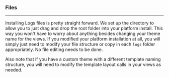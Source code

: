 ### Files

----------

Installing Logs files is pretty straight forward.  We set up the directory to allow you to just drag and drop the root folder into your platform install. This way you won't have to worry about anything besides changing your theme name for the views. If you modified your platform installation at all, you will simply just need to modify your file structure or copy in each `logs` folder appropriately.  No file editing needs to be done.

Also note that if you have a custom theme with a different template naming structure, you will need to modify the template layout calls in your views as needed.
